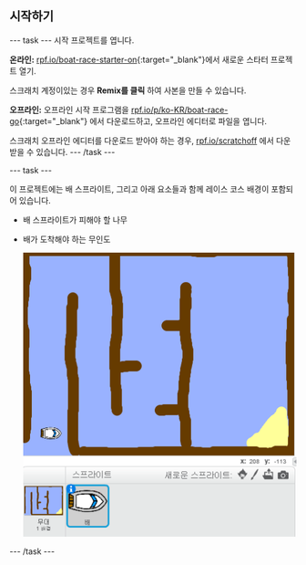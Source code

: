 ## 시작하기

--- task --- 시작 프로젝트를 엽니다.

**온라인:** [rpf.io/boat-race-starter-on](http://rpf.io/boat-race-starter-on){:target="_blank"}에서 새로운 스타터 프로젝트 열기.

스크래치 계정이있는 경우 **Remix를 클릭** 하여 사본을 만들 수 있습니다.

**오프라인:** 오프라인 시작 프로그램을 [rpf.io/p/ko-KR/boat-race-go](http://rpf.io/p/ko-KR/boat-race-go){:target="_blank"} 에서 다운로드하고, 오프라인 에디터로 파일을 엽니다.

스크래치 오프라인 에디터를 다운로드 받아야 하는 경우, [rpf.io/scratchoff](http://rpf.io/scratchoff) 에서 다운 받을 수 있습니다. --- /task ---

--- task ---

이 프로젝트에는 배 스프라이트, 그리고 아래 요소들과 함께 레이스 코스 배경이 포함되어 있습니다.

- 배 스프라이트가 피해야 할 나무
- 배가 도착해야 하는 무인도
    
    ![스크린샷](images/boat-starter.png)

--- /task ---